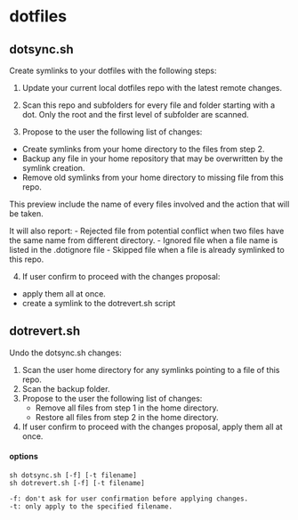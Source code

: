 # dotfiles


## dotsync.sh

Create symlinks to your dotfiles with the following steps:

1. Update your current local dotfiles repo with the latest remote changes.

2. Scan this repo and subfolders for every file and folder starting with a dot.
   Only the root and the first level of subfolder are scanned.

3. Propose to the user the following list of changes:
  - Create symlinks from your home directory to the files from step 2.
  - Backup any file in your home repository that may be overwritten by the symlink creation.
  - Remove old symlinks from your home directory to missing file from this repo.
  
  This preview include the name of every files involved and the action that will be taken.
  
  It will also report: 
    - Rejected file from potential conflict when two files have the same name from different directory.
    - Ignored file when a file name is listed in the .dotignore file
    - Skipped file when a file is already symlinked to this repo.

4. If user confirm to proceed with the changes proposal:
  - apply them all at once.
  - create a symlink to the dotrevert.sh script

## dotrevert.sh

Undo the dotsync.sh changes:

1. Scan the user home directory for any symlinks pointing to a file of this repo.
2. Scan the backup folder.
3. Propose to the user the following list of changes:
   - Remove all files from step 1 in the home directory.
   - Restore all files from step 2 in the home directory.
4. If user confirm to proceed with the changes proposal, apply them all at once.
   
#### options    
    sh dotsync.sh [-f] [-t filename] 
    sh dotrevert.sh [-f] [-t filename] 

    -f: don't ask for user confirmation before applying changes.
    -t: only apply to the specified filename.
   

